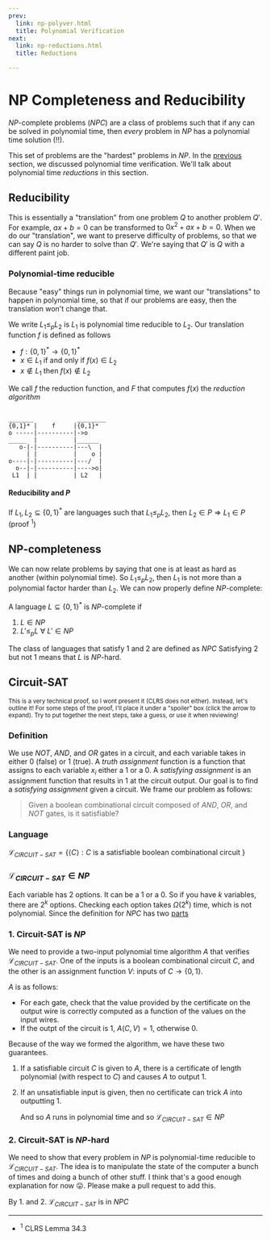 ```yaml
---
prev:
  link: np-polyver.html
  title: Polynomial Verification
next:
  link: np-reductions.html
  title: Reductions

---
```


# NP Completeness and Reducibility

$NP$-complete problems ($NPC$) are a class of problems such that if any can be
solved in polynomial time, then _every_ problem in $NP$ has a polynomial time
solution (!!).

This set of problems are the "hardest" problems in $NP$. In the
[previous](np-polyver.html) section, we discussed polynomial time verification.
We'll talk about polynomial time _reductions_ in this section.

## Reducibility

This is essentially a "translation" from one problem $Q$ to another problem
$Q'$. For example, $ax+b=0$ can be transformed to $0x^2+ax+b=0$. When we do our
"translation", we want to preserve difficulty of problems, so that we can say
$Q$ is no harder to solve than $Q'$. We're saying that $Q'$ is $Q$ with a
different paint job.

### Polynomial-time reducible
Because "easy" things run in polynomial time, we want our "translations" to
happen in polynomial time, so that if our problems are easy, then the
translation won't change that.

We write $L_1 \leq_p L_2$ is $L_1$ is polynomial time reducible to $L_2$.
Our translation function $f$ is defined as follows

- $f: \{0,1\}^* \rightarrow \{0,1\}^*$
- $x \in L_1$ if and only if $f(x) \in L_2$
- $x \notin L_1$ then $f(x) \notin L_2$

We call $f$ the reduction function, and $F$ that computes $f(x)$ the _reduction
algorithm_

```

_______            ________
{0,1}* |    f     |{0,1}*
o -----|----------|->o
_____  |          |______
   o-|-|----------|---\  |
     | |          |    o |
o----|-|----------|---/  |
  o--|-|----------|---->o|
 L1  | |          | L2   |
```

#### Reducibility and $P$

If $L_1,L_2 \subseteq \{0,1\}^*$ are languages such that $L_1 \leq_p L_2$, then
$L_2 \in P \Rightarrow L_1 \in P$ (proof $^1$)



## NP-completeness

We can now relate problems by saying that one is at least as hard as another
(within polynomial time). So $L_1 \leq_p L_2$, then $L_1$ is not more than a
polynomial factor harder than $L_2$. We can now properly define $NP$-complete:

A language $L \subseteq \{0,1\}^*$ is $NP$-complete if

1. $L \in NP$
2. $L' \leq_p L \ \forall \ L' \in NP$

The class of languages that satisfy 1 and 2 are defined as $NPC$
Satisfying 2 but not 1 means that $L$ is $NP$-hard.


## Circuit-SAT

<small>This is a very technical proof, so I wont present it (CLRS does not
either). Instead, let's outline it! For some steps of the
proof, I'll place it under a "spoiler" box (click the arrow to expand). Try to
put together the next steps, take a guess, or use it when reviewing!</small>


### Definition

We use $NOT$, $AND$, and $OR$ gates in a circuit, and each variable takes in
either 0 (false) or 1 (true). A _truth assignment_ function is a function that
assigns to each variable $x_i$ either a 1 or a 0. A _satisfying assignment_ is
an assignment function that results in $1$ at the circuit output. Our goal is to
find a _satisfying assignment_  given a circuit. We frame our problem as
follows:

> Given a boolean combinational circuit composed of $AND$, $OR$, and $NOT$
> gates, is it satisfiable?

### Language

$\mathcal L_{CIRCUIT-SAT} = \{ \langle C \rangle : C$ is a satisfiable boolean
combinational circuit $\}$

### $\mathcal L_{CIRCUIT-SAT} \in NP$

Each variable has 2 options. It can be a 1 or a 0. So if you have $k$ variables,
there are $2^k$ options. Checking each option takes $\Omega(2^k)$ time, which is
not polynomial. Since the definition for $NPC$ has two [parts](#np-completeness)

### 1. Circuit-SAT is $NP$

We need to provide a two-input polynomial time algorithm $A$ that verifies
$\mathcal L_{CIRCUIT-SAT}$. One of the inputs is a boolean combinational circuit
$C$, and the other is an assignment function $V:$ inputs of $C \rightarrow
\{0,1\}$.

$A$ is as follows:

- For each gate, check that the value provided by the certificate on the output
    wire is correctly computed as a function of the values on the input wires.
- If the outpt of the circuit is 1, $A(C,V) = 1$, otherwise 0.

Because of the way we formed the algorithm, we have these two guarantees.

1. If a satisfiable circuit $C$ is given to $A$, there is a certificate of
   length polynomial (with respect to $C$) and causes $A$ to output 1.
2. If an unsatisfiable input is given, then no certificate can trick $A$ into
   outputting $1$.

   And so $A$ runs in polynomial time and so $\mathcal L_{CIRCUIT-SAT} \in NP$

### 2. Circuit-SAT is $NP$-hard

We need to show that every problem in $NP$ is polynomial-time reducible to 
$\mathcal L_{CIRCUIT-SAT}$. The idea is to manipulate the state of the computer
a bunch of times and doing a bunch of other stuff. I think that's a good enough
explanation for now 😛. Please make a pull request to add this.


By 1. and 2. $\mathcal L_{CIRCUIT-SAT}$ is in $NPC$


---
- $^1$ CLRS Lemma 34.3
